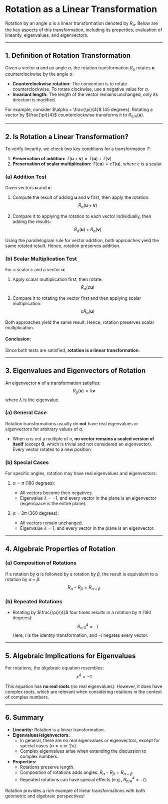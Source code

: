 # Rotation as a Linear Transformation

Rotation by an angle $\alpha$ is a linear transformation denoted by $R_\alpha$. Below are the key aspects of this transformation, including its properties, evaluation of linearity, eigenvalues, and eigenvectors.

---

## 1. Definition of Rotation Transformation

Given a vector $\mathbf{u}$ and an angle $\alpha$, the rotation transformation $R_\alpha$ rotates $\mathbf{u}$ counterclockwise by the angle $\alpha$. 

- **Counterclockwise rotation:** The convention is to rotate counterclockwise. To rotate clockwise, use a negative value for $\alpha$.
- **Invariant length:** The length of the vector remains unchanged, only its direction is modified.

For example, consider $\alpha = \frac{\pi}{4}$ (45 degrees). Rotating a vector by $\frac{\pi}{4}$ counterclockwise transforms it to $R_{\pi/4}(\mathbf{u})$.

---

## 2. Is Rotation a Linear Transformation?

To verify linearity, we check two key conditions for a transformation $T$:
1. **Preservation of addition:** $T(\mathbf{u} + \mathbf{v}) = T(\mathbf{u}) + T(\mathbf{v})$
2. **Preservation of scalar multiplication:** $T(c\mathbf{u}) = cT(\mathbf{u})$, where $c$ is a scalar.

### (a) Addition Test

Given vectors $\mathbf{u}$ and $\mathbf{v}$:

1. Compute the result of adding $\mathbf{u}$ and $\mathbf{v}$ first, then apply the rotation:
   $$
   R_\alpha(\mathbf{u} + \mathbf{v})
   $$

2. Compare it to applying the rotation to each vector individually, then adding the results:
   $$
   R_\alpha(\mathbf{u}) + R_\alpha(\mathbf{v})
   $$

Using the parallelogram rule for vector addition, both approaches yield the same rotated result. Hence, rotation preserves addition.

### (b) Scalar Multiplication Test

For a scalar $c$ and a vector $\mathbf{u}$:

1. Apply scalar multiplication first, then rotate:
   $$
   R_\alpha(c\mathbf{u})
   $$

2. Compare it to rotating the vector first and then applying scalar multiplication:
   $$
   cR_\alpha(\mathbf{u})
   $$

Both approaches yield the same result. Hence, rotation preserves scalar multiplication.

#### Conclusion:
Since both tests are satisfied, **rotation is a linear transformation**.

---

## 3. Eigenvalues and Eigenvectors of Rotation

An eigenvector $\mathbf{v}$ of a transformation satisfies:
$$
R_\alpha(\mathbf{v}) = \lambda \mathbf{v}
$$
where $\lambda$ is the eigenvalue.

### (a) General Case

Rotation transformations usually do **not** have real eigenvalues or eigenvectors for arbitrary values of $\alpha$.

- When $\alpha$ is not a multiple of $\pi$, **no vector remains a scaled version of itself** (except $\mathbf{0}$, which is trivial and not considered an eigenvector). Every vector rotates to a new position.

### (b) Special Cases

For specific angles, rotation may have real eigenvalues and eigenvectors:
1. $\alpha = \pi$ (180 degrees):
   - All vectors become their negatives.
   - Eigenvalue $\lambda = -1$, and every vector in the plane is an eigenvector (eigenspace is the entire plane).

2. $\alpha = 2\pi$ (360 degrees):
   - All vectors remain unchanged.
   - Eigenvalue $\lambda = 1$, and every vector in the plane is an eigenvector.

---

## 4. Algebraic Properties of Rotation

### (a) Composition of Rotations

If a rotation by $\alpha$ is followed by a rotation by $\beta$, the result is equivalent to a rotation by $\alpha + \beta$:
$$
R_\alpha \circ R_\beta = R_{\alpha + \beta}
$$

### (b) Repeated Rotations

- Rotating by $\frac{\pi}{4}$ four times results in a rotation by $\pi$ (180 degrees):
  $$
  R_{\pi/4}^4 = -I
  $$
  Here, $I$ is the identity transformation, and $-I$ negates every vector.

---

## 5. Algebraic Implications for Eigenvalues

For rotations, the algebraic equation resembles:
$$
x^4 = -1
$$

This equation has **no real roots** (no real eigenvalues). However, it does have complex roots, which are relevant when considering rotations in the context of complex numbers.

---

## 6. Summary

- **Linearity:** Rotation is a linear transformation.
- **Eigenvalues/eigenvectors:**
  - In general, there are no real eigenvalues or eigenvectors, except for special cases ($\alpha = \pi$ or $2\pi$).
  - Complex eigenvalues arise when extending the discussion to complex numbers.
- **Properties:**
  - Rotations preserve length.
  - Composition of rotations adds angles: $R_\alpha \circ R_\beta = R_{\alpha + \beta}$.
  - Repeated rotations can have special effects (e.g., $R_{\pi/4}^4 = -I$).

Rotation provides a rich example of linear transformations with both geometric and algebraic perspectives!